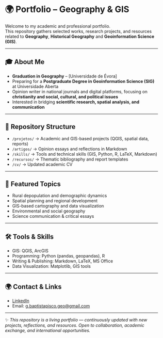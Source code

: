 # 🌍 Portfolio – Geography & GIS  

Welcome to my academic and professional portfolio.  
This repository gathers selected works, research projects, and resources related to **Geography**, **Historical Geography** and **Geoinformation Science (GIS)**.  

---

## 🎓 About Me  
- **Graduation in Geography** – [Universidade de Évora]  
- Preparing for a **Postgraduate Degree in Geoinformation Science (SIG)** at Universidade Aberta  
- Opinion writer in national journals and digital platforms, focusing on **christianity and social, cultural, and political issues**  
- Interested in bridging **scientific research, spatial analysis, and communication**  

---

## 📂 Repository Structure  

- `/projetos/` → Academic and GIS-based projects (QGIS, spatial data, reports)  
- `/artigos/` → Opinion essays and reflections in Markdown  
- `/skills/` → Tools and technical skills (GIS, Python, R, LaTeX, Markdown)  
- `/recursos/` → Thematic bibliography and report templates  
- `/cv/` → Updated academic CV  

---

## 🔎 Featured Topics  
- Rural depopulation and demographic dynamics  
- Spatial planning and regional development  
- GIS-based cartography and data visualization  
- Environmental and social geography  
- Science communication & critical essays  

---

## 🛠️ Tools & Skills  
- GIS: QGIS, ArcGIS  
- Programming: Python (pandas, geopandas), R  
- Writing & Publishing: Markdown, LaTeX, MS Office  
- Data Visualization: Matplotlib, GIS tools  

---

## 🌍 Contact & Links  
- [LinkedIn](https://www.linkedin.com/in/guilherme-mm-baptista-pisco/)  
- Email: g.baptistapisco.geo@gmail.com  

---

✨ *This repository is a living portfolio — continuously updated with new projects, reflections, and resources. Open to collaboration, academic exchange, and international opportunities.*  
